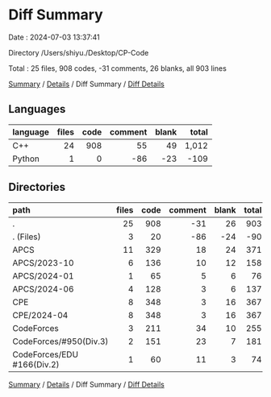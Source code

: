 # Diff Summary

Date : 2024-07-03 13:37:41

Directory /Users/shiyu./Desktop/CP-Code

Total : 25 files,  908 codes, -31 comments, 26 blanks, all 903 lines

[Summary](results.md) / [Details](details.md) / Diff Summary / [Diff Details](diff-details.md)

## Languages
| language | files | code | comment | blank | total |
| :--- | ---: | ---: | ---: | ---: | ---: |
| C++ | 24 | 908 | 55 | 49 | 1,012 |
| Python | 1 | 0 | -86 | -23 | -109 |

## Directories
| path | files | code | comment | blank | total |
| :--- | ---: | ---: | ---: | ---: | ---: |
| . | 25 | 908 | -31 | 26 | 903 |
| . (Files) | 3 | 20 | -86 | -24 | -90 |
| APCS | 11 | 329 | 18 | 24 | 371 |
| APCS/2023-10 | 6 | 136 | 10 | 12 | 158 |
| APCS/2024-01 | 1 | 65 | 5 | 6 | 76 |
| APCS/2024-06 | 4 | 128 | 3 | 6 | 137 |
| CPE | 8 | 348 | 3 | 16 | 367 |
| CPE/2024-04 | 8 | 348 | 3 | 16 | 367 |
| CodeForces | 3 | 211 | 34 | 10 | 255 |
| CodeForces/#950(Div.3) | 2 | 151 | 23 | 7 | 181 |
| CodeForces/EDU #166(Div.2) | 1 | 60 | 11 | 3 | 74 |

[Summary](results.md) / [Details](details.md) / Diff Summary / [Diff Details](diff-details.md)
